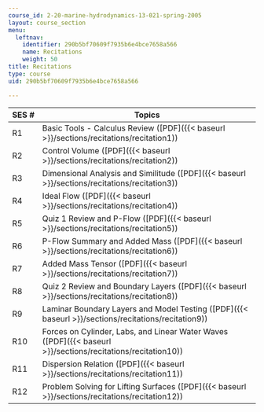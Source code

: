 ```yaml
---
course_id: 2-20-marine-hydrodynamics-13-021-spring-2005
layout: course_section
menu:
  leftnav:
    identifier: 290b5bf70609f7935b6e4bce7658a566
    name: Recitations
    weight: 50
title: Recitations
type: course
uid: 290b5bf70609f7935b6e4bce7658a566

---
```


| SES # | Topics |
| --- | --- |
| R1 | Basic Tools - Calculus Review ([PDF]({{< baseurl >}}/sections/recitations/recitation1)) |
| R2 | Control Volume ([PDF]({{< baseurl >}}/sections/recitations/recitation2)) |
| R3 | Dimensional Analysis and Similitude ([PDF]({{< baseurl >}}/sections/recitations/recitation3)) |
| R4 | Ideal Flow ([PDF]({{< baseurl >}}/sections/recitations/recitation4)) |
| R5 | Quiz 1 Review and P-Flow ([PDF]({{< baseurl >}}/sections/recitations/recitation5)) |
| R6 | P-Flow Summary and Added Mass ([PDF]({{< baseurl >}}/sections/recitations/recitation6)) |
| R7 | Added Mass Tensor ([PDF]({{< baseurl >}}/sections/recitations/recitation7)) |
| R8 | Quiz 2 Review and Boundary Layers ([PDF]({{< baseurl >}}/sections/recitations/recitation8)) |
| R9 | Laminar Boundary Layers and Model Testing ([PDF]({{< baseurl >}}/sections/recitations/recitation9)) |
| R10 | Forces on Cylinder, Labs, and Linear Water Waves ([PDF]({{< baseurl >}}/sections/recitations/recitation10)) |
| R11 | Dispersion Relation ([PDF]({{< baseurl >}}/sections/recitations/recitation11)) |
| R12 | Problem Solving for Lifting Surfaces ([PDF]({{< baseurl >}}/sections/recitations/recitation12))